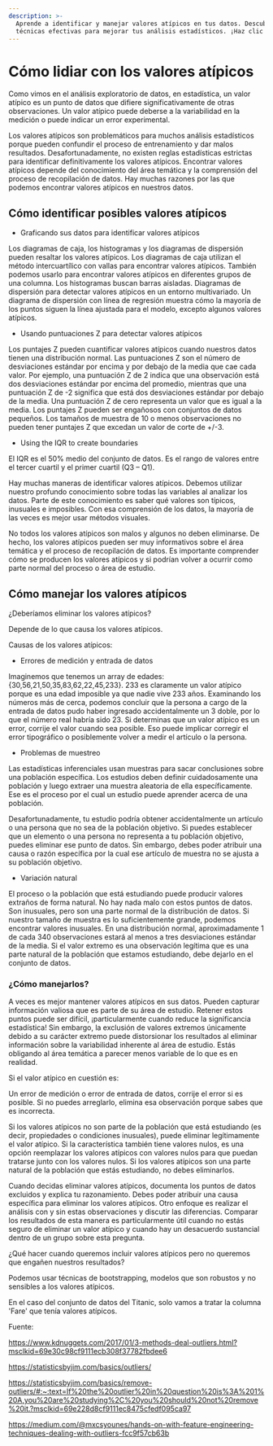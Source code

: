 ```yaml
---
description: >-
  Aprende a identificar y manejar valores atípicos en tus datos. Descubre
  técnicas efectivas para mejorar tus análisis estadísticos. ¡Haz clic aquí!
---
```

# Cómo lidiar con los valores atípicos

Como vimos en el análisis exploratorio de datos, en estadística, un valor atípico es un punto de datos que difiere significativamente de otras observaciones. Un valor atípico puede deberse a la variabilidad en la medición o puede indicar un error experimental.

Los valores atípicos son problemáticos para muchos análisis estadísticos porque pueden confundir el proceso de entrenamiento y dar malos resultados. Desafortunadamente, no existen reglas estadísticas estrictas para identificar definitivamente los valores atípicos. Encontrar valores atípicos depende del conocimiento del área temática y la comprensión del proceso de recopilación de datos. Hay muchas razones por las que podemos encontrar valores atípicos en nuestros datos.

## Cómo identificar posibles valores atípicos

- Graficando sus datos para identificar valores atípicos

Los diagramas de caja, los histogramas y los diagramas de dispersión pueden resaltar los valores atípicos. Los diagramas de caja utilizan el método intercuartílico con vallas para encontrar valores atípicos. También podemos usarlo para encontrar valores atípicos en diferentes grupos de una columna. Los histogramas buscan barras aisladas. Diagramas de dispersión para detectar valores atípicos en un entorno multivariado. Un diagrama de dispersión con línea de regresión muestra cómo la mayoría de los puntos siguen la línea ajustada para el modelo, excepto algunos valores atípicos.

- Usando puntuaciones Z para detectar valores atípicos

Los puntajes Z pueden cuantificar valores atípicos cuando nuestros datos tienen una distribución normal. Las puntuaciones Z son el número de desviaciones estándar por encima y por debajo de la media que cae cada valor. Por ejemplo, una puntuación Z de 2 indica que una observación está dos desviaciones estándar por encima del promedio, mientras que una puntuación Z de -2 significa que está dos desviaciones estándar por debajo de la media. Una puntuación Z de cero representa un valor que es igual a la media. Los puntajes Z pueden ser engañosos con conjuntos de datos pequeños. Los tamaños de muestra de 10 o menos observaciones no pueden tener puntajes Z que excedan un valor de corte de +/-3.

- Using the IQR to create boundaries

El IQR es el 50% medio del conjunto de datos. Es el rango de valores entre el tercer cuartil y el primer cuartil (Q3 – Q1).

Hay muchas maneras de identificar valores atípicos. Debemos utilizar nuestro profundo conocimiento sobre todas las variables al analizar los datos. Parte de este conocimiento es saber qué valores son típicos, inusuales e imposibles. Con esa comprensión de los datos, la mayoría de las veces es mejor usar métodos visuales.

No todos los valores atípicos son malos y algunos no deben eliminarse. De hecho, los valores atípicos pueden ser muy informativos sobre el área temática y el proceso de recopilación de datos. Es importante comprender cómo se producen los valores atípicos y si podrían volver a ocurrir como parte normal del proceso o área de estudio.

## Cómo manejar los valores atípicos 

¿Deberíamos eliminar los valores atípicos?

Depende de lo que causa los valores atípicos.

Causas de los valores atípicos:

- Errores de medición y entrada de datos

Imaginemos que tenemos un array de edades: {30,56,21,50,35,83,62,22,45,233}. 233 es claramente un valor atípico porque es una edad imposible ya que nadie vive 233 años. Examinando los números más de cerca, podemos concluir que la persona a cargo de la entrada de datos pudo haber ingresado accidentalmente un 3 doble, por lo que el número real habría sido 23. Si determinas que un valor atípico es un error, corrije el valor cuando sea posible. Eso puede implicar corregir el error tipográfico o posiblemente volver a medir el artículo o la persona.

- Problemas de muestreo

Las estadísticas inferenciales usan muestras para sacar conclusiones sobre una población específica. Los estudios deben definir cuidadosamente una población y luego extraer una muestra aleatoria de ella específicamente. Ese es el proceso por el cual un estudio puede aprender acerca de una población.

Desafortunadamente, tu estudio podría obtener accidentalmente un artículo o una persona que no sea de la población objetivo. Si puedes establecer que un elemento o una persona no representa a tu población objetivo, puedes eliminar ese punto de datos. Sin embargo, debes poder atribuir una causa o razón específica por la cual ese artículo de muestra no se ajusta a su población objetivo.

- Variación natural

El proceso o la población que está estudiando puede producir valores extraños de forma natural. No hay nada malo con estos puntos de datos. Son inusuales, pero son una parte normal de la distribución de datos. Si nuestro tamaño de muestra es lo suficientemente grande, podemos encontrar valores inusuales. En una distribución normal, aproximadamente 1 de cada 340 observaciones estará al menos a tres desviaciones estándar de la media. Si el valor extremo es una observación legítima que es una parte natural de la población que estamos estudiando, debe dejarlo en el conjunto de datos.

### ¿Cómo manejarlos?

A veces es mejor mantener valores atípicos en sus datos. Pueden capturar información valiosa que es parte de su área de estudio. Retener estos puntos puede ser difícil, ¡particularmente cuando reduce la significancia estadística! Sin embargo, la exclusión de valores extremos únicamente debido a su carácter extremo puede distorsionar los resultados al eliminar información sobre la variabilidad inherente al área de estudio. Estás obligando al área temática a parecer menos variable de lo que es en realidad.

Si el valor atípico en cuestión es:

Un error de medición o error de entrada de datos, corrije el error si es posible. Si no puedes arreglarlo, elimina esa observación porque sabes que es incorrecta.

Si los valores atípicos no son parte de la población que está estudiando (es decir, propiedades o condiciones inusuales), puede eliminar legítimamente el valor atípico. Si la característica también tiene valores nulos, es una opción reemplazar los valores atípicos con valores nulos para que puedan tratarse junto con los valores nulos. Si los valores atípicos son una parte natural de la población que estás estudiando, no debes eliminarlos.

Cuando decidas eliminar valores atípicos, documenta los puntos de datos excluidos y explica tu razonamiento. Debes poder atribuir una causa específica para eliminar los valores atípicos. Otro enfoque es realizar el análisis con y sin estas observaciones y discutir las diferencias. Comparar los resultados de esta manera es particularmente útil cuando no estás seguro de eliminar un valor atípico y cuando hay un desacuerdo sustancial dentro de un grupo sobre esta pregunta.

¿Qué hacer cuando queremos incluir valores atípicos pero no queremos que engañen nuestros resultados?

Podemos usar técnicas de bootstrapping, modelos que son robustos y no sensibles a los valores atípicos.

En el caso del conjunto de datos del Titanic, solo vamos a tratar la columna 'Fare' que tenía valores atípicos.

Fuente:

https://www.kdnuggets.com/2017/01/3-methods-deal-outliers.html?msclkid=69e30c98cf9111ecb308f37782fbdee6

https://statisticsbyjim.com/basics/outliers/

https://statisticsbyjim.com/basics/remove-outliers/#:~:text=If%20the%20outlier%20in%20question%20is%3A%201%20A,you%20are%20studying%2C%20you%20should%20not%20remove%20it.?msclkid=69e228d8cf9111ec8475cfedf095ca97

https://medium.com/@mxcsyounes/hands-on-with-feature-engineering-techniques-dealing-with-outliers-fcc9f57cb63b
